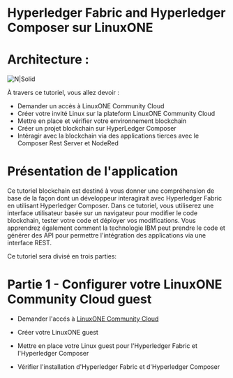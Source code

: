 # Hyperledger Fabric and Hyperledger Composer sur LinuxONE

# Architecture : 
![N|Solid](https://github.com/IBM/hyperledger-fabric-on-linux-one/raw/master/images/FlowDiagram.png)

À travers ce tutoriel, vous allez devoir : 

* Demander un accès à LinuxONE Community Cloud
* Créer votre invité Linux sur la plateform LinuxONE Community Cloud
* Mettre en place et vérifier votre environnement blockchain
* Créer un projet blockchain sur HyperLedger Composer
* Intéragir avec la blockchain via des applications tierces avec le Composer Rest Server et NodeRed
    
# Présentation de l'application

Ce tutoriel blockchain est destiné à vous donner une compréhension de base de la façon dont un développeur interagirait avec Hyperledger Fabric en utilisant Hyperledger Composer. Dans ce tutoriel, vous utiliserez une interface utilisateur basée sur un navigateur pour modifier le code blockchain, tester votre code et déployer vos modifications. Vous apprendrez également comment la technologie IBM peut prendre le code et générer des API pour permettre l'intégration des applications via une interface REST.

Ce tutoriel sera divisé en trois parties:

# Partie 1 - Configurer votre LinuxONE Community Cloud guest
* Demander l'accés à [LinuxONE Community Cloud]
* Créer votre LinuxONE guest
* Mettre en place votre Linux guest pour l'Hyperledger Fabric et l'Hyperledger Composer
* Vérifier l'installation d'Hyperledger Fabric et d'Hyperledger Composer

   [LinuxONE Community Cloud]: <https://github.com/IBM/hyperledger-fabric-on-linux-one#request-access-to-linuxone-community-cloud>
 